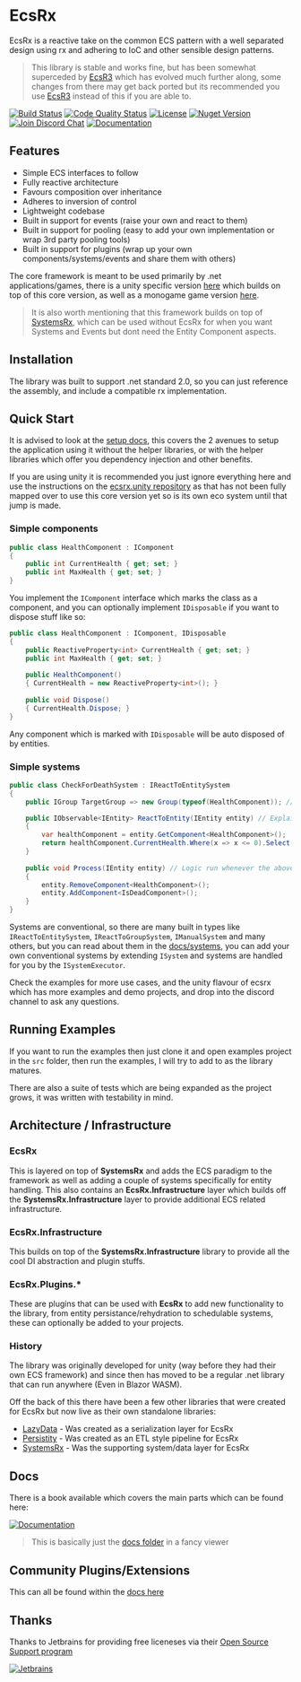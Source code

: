 # EcsRx

EcsRx is a reactive take on the common ECS pattern with a well separated design using rx and adhering to IoC and other sensible design patterns.

> This library is stable and works fine, but has been somewhat superceded by [EcsR3](https://github.com/EcsRx/EcsR3) which has evolved much further along, some changes from there may get back ported but its recommended you use [EcsR3](https://github.com/EcsRx/EcsR3) instead of this if you are able to.

[![Build Status][build-status-image]][build-status-url]
[![Code Quality Status][codacy-image]][codacy-url]
[![License][license-image]][license-url]
[![Nuget Version][nuget-image]][nuget-url]
[![Join Discord Chat][discord-image]][discord-url]
[![Documentation][gitbook-image]][gitbook-url]

## Features

- Simple ECS interfaces to follow
- Fully reactive architecture
- Favours composition over inheritance
- Adheres to inversion of control
- Lightweight codebase 
- Built in support for events (raise your own and react to them)
- Built in support for pooling (easy to add your own implementation or wrap 3rd party pooling tools)
- Built in support for plugins (wrap up your own components/systems/events and share them with others)

The core framework is meant to be used primarily by .net applications/games, there is a unity specific version [here](https://github.com/ecsrx/ecsrx.unity) which builds on top of this core version, as well as a monogame game version [here](https://github.com/ecsrx/ecsrx.monogame).

> It is also worth mentioning that this framework builds on top of [SystemsRx](https://github.com/EcsRx/SystemsRx), which can be used without EcsRx for when you want Systems and Events but dont need the Entity Component aspects.

## Installation

The library was built to support .net standard 2.0, so you can just reference the assembly, and include a compatible rx implementation.

## Quick Start

It is advised to look at the [setup docs](./docs/introduction/setup.md), this covers the 2 avenues to setup the application using it without the helper libraries, or with the helper libraries which offer you dependency injection and other benefits.

If you are using unity it is recommended you just ignore everything here and use the instructions on the [ecsrx.unity repository](ttps://github.com/ecsrx/ecsrx.unity) as that has not been fully mapped over to use this core version yet so is its own eco system until that jump is made.

### Simple components

```csharp
public class HealthComponent : IComponent
{
    public int CurrentHealth { get; set; }
    public int MaxHealth { get; set; }
}
```

You implement the `IComponent` interface which marks the class as a component, and you can optionally implement `IDisposable` if you want to dispose stuff like so:

```csharp
public class HealthComponent : IComponent, IDisposable
{
    public ReactiveProperty<int> CurrentHealth { get; set; }
    public int MaxHealth { get; set; }
    
    public HealthComponent() 
    { CurrentHealth = new ReactiveProperty<int>(); }
    
    public void Dispose() 
    { CurrentHealth.Dispose; }
}
```

Any component which is marked with `IDisposable` will be auto disposed of by entities.

### Simple systems

```csharp
public class CheckForDeathSystem : IReactToEntitySystem
{
    public IGroup TargetGroup => new Group(typeof(HealthComponent)); // Get any entities with health component

    public IObservable<IEntity> ReactToEntity(IEntity entity) // Explain when you want to execute
    {
        var healthComponent = entity.GetComponent<HealthComponent>();
        return healthComponent.CurrentHealth.Where(x => x <= 0).Select(x => entity);
    }
    
    public void Process(IEntity entity) // Logic run whenever the above reaction occurs
    {
        entity.RemoveComponent<HealthComponent>();
        entity.AddComponent<IsDeadComponent>();
    }
}
``` 

Systems are conventional, so there are many built in types like `IReactToEntitySystem`, `IReactToGroupSystem`, `IManualSystem` and many others, but you can read about them in the [docs/systems](docs/systems.md), you can add your own conventional systems by extending `ISystem` and systems are handled for you by the `ISystemExecutor`.

Check the examples for more use cases, and the unity flavour of ecsrx which has more examples and demo projects, and drop into the discord channel to ask any questions.

## Running Examples

If you want to run the examples then just clone it and open examples project in the `src` folder, then run the examples, I will try to add to as the library matures.

There are also a suite of tests which are being expanded as the project grows, it was written with testability in mind.

## Architecture / Infrastructure

### EcsRx

This is layered on top of **SystemsRx** and adds the ECS paradigm to the framework as well as adding a couple of systems specifically for entity handling. This also contains an **EcsRx.Infrastructure** layer which builds off the **SystemsRx.Infrastructure** layer to provide additional ECS related infrastructure.

### EcsRx.Infrastructure

This builds on top of the **SystemsRx.Infrastructure** library to provide all the cool DI abstraction and plugin stuffs.

### EcsRx.Plugins.*

These are plugins that can be used with **EcsRx** to add new functionality to the library, from entity persistance/rehydration to schedulable systems, these can optionally be added to your projects.

### History
The library was originally developed for unity (way before they had their own ECS framework) and since then has moved to be a regular .net library that can run anywhere (Even in Blazor WASM).

Off the back of this there have been a few other libraries that were created for EcsRx but now live as their own standalone libraries:

- [LazyData](https://github.com/grofit/LazyData) - Was created as a serialization layer for EcsRx
- [Persistity](https://github.com/grofit/Persistity) - Was created as an ETL style pipeline for EcsRx
- [SystemsRx](https://github.com/ecsrx/systemsrx) - Was the supporting system/data layer for EcsRx

## Docs

There is a book available which covers the main parts which can be found here:

[![Documentation][gitbook-image]][gitbook-url]

> This is basically just the [docs folder](docs) in a fancy viewer

## Community Plugins/Extensions

This can all be found within the [docs here](./docs/others/third-party-content.md)

## Thanks

Thanks to Jetbrains for providing free liceneses via their [Open Source Support program](https://jb.gg/OpenSourceSupport)

[![Jetbrains][jetbrains-image]][jetbrains-url]

[build-status-image]: https://ci.appveyor.com/api/projects/status/55d1256yrra6fmls/branch/master?svg=true
[build-status-url]: https://ci.appveyor.com/project/grofit/ecsrx/branch/master
[nuget-image]: https://img.shields.io/nuget/v/ecsrx.svg
[nuget-url]: https://www.nuget.org/packages/EcsRx/
[discord-image]: https://img.shields.io/discord/488609938399297536.svg
[discord-url]: https://discord.gg/bS2rnGz
[codacy-image]: https://app.codacy.com/project/badge/Grade/6ea8dc8c37f3452fa3a5a8dc6b0b3f47
[codacy-url]: https://www.codacy.com/gh/EcsRx/ecsrx/dashboard?utm_source=github.com&amp;utm_medium=referral&amp;utm_content=EcsRx/ecsrx&amp;utm_campaign=Badge_Grade
[license-image]: https://img.shields.io/github/license/ecsrx/ecsrx.svg
[license-url]: https://github.com/EcsRx/ecsrx/blob/master/LICENSE
[gitbook-image]: https://img.shields.io/static/v1.svg?label=Documentation&message=Read%20Now&color=Green&style=flat
[gitbook-url]: https://ecsrx.gitbook.io/project/
[jetbrains-image]: https://resources.jetbrains.com/storage/products/company/brand/logos/jetbrains.svg
[jetbrains-url]: https://jb.gg/OpenSourceSupport

